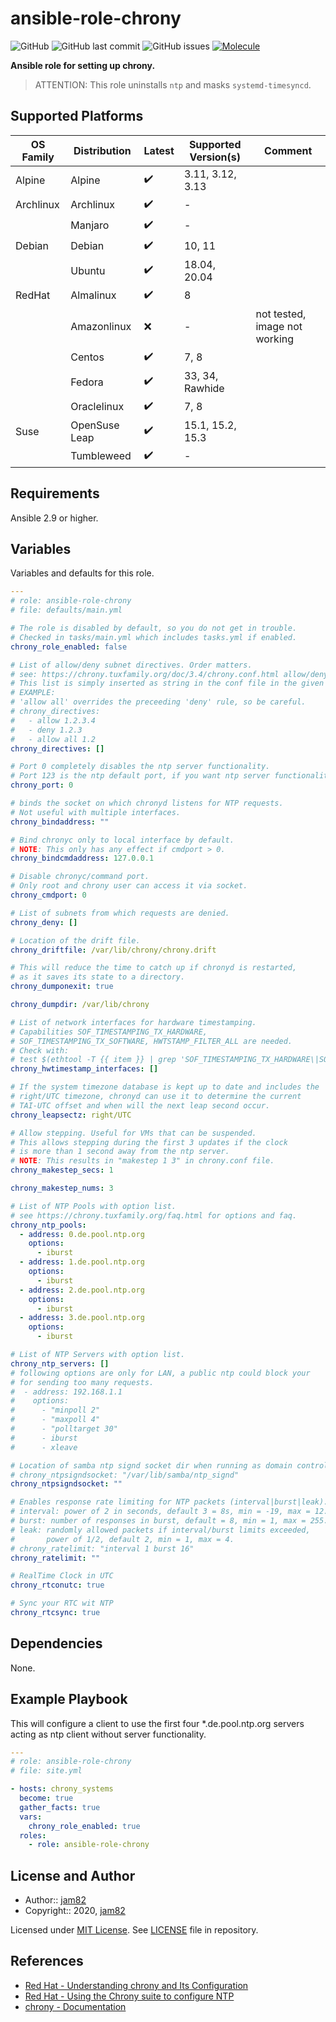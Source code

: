 # ansible-role-chrony

![GitHub](https://img.shields.io/github/license/jam82/ansible-role-chrony) ![GitHub last commit](https://img.shields.io/github/last-commit/jam82/ansible-role-chrony) ![GitHub issues](https://img.shields.io/github/issues-raw/jam82/ansible-role-chrony) [![Molecule](https://github.com/jam82/ansible-role-chrony/actions/workflows/molecule.yml/badge.svg)](https://github.com/jam82/ansible-role-chrony/actions/workflows/molecule.yml)

**Ansible role for setting up chrony.**

> ATTENTION: This role uninstalls `ntp` and masks `systemd-timesyncd`.

## Supported Platforms

| OS Family | Distribution  | Latest | Supported Version(s) | Comment |
|-----------|---------------|--------|----------------------|---------|
| Alpine    | Alpine        | :heavy_check_mark: | 3.11, 3.12, 3.13 | |
| Archlinux | Archlinux     | :heavy_check_mark: | - | |
|           | Manjaro       | :heavy_check_mark: | - | |
| Debian    | Debian        | :heavy_check_mark: | 10, 11 | |
|           | Ubuntu        | :heavy_check_mark: | 18.04, 20.04 | |
| RedHat    | Almalinux     | :heavy_check_mark: | 8 | |
|           | Amazonlinux   | :x: | - | not tested, image not working |
|           | Centos        | :heavy_check_mark: | 7, 8 | |
|           | Fedora        | :heavy_check_mark: | 33, 34, Rawhide | |
|           | Oraclelinux   | :heavy_check_mark: | 7, 8 | |
| Suse      | OpenSuse Leap | :heavy_check_mark: | 15.1, 15.2, 15.3 | |
|           | Tumbleweed    | :heavy_check_mark: | - | |

## Requirements

Ansible 2.9 or higher.

## Variables

Variables and defaults for this role.

```yaml
---
# role: ansible-role-chrony
# file: defaults/main.yml

# The role is disabled by default, so you do not get in trouble.
# Checked in tasks/main.yml which includes tasks.yml if enabled.
chrony_role_enabled: false

# List of allow/deny subnet directives. Order matters.
# see: https://chrony.tuxfamily.org/doc/3.4/chrony.conf.html allow/deny.
# This list is simply inserted as string in the conf file in the given order.
# EXAMPLE:
# 'allow all' overrides the preceeding 'deny' rule, so be careful.
# chrony_directives:
#   - allow 1.2.3.4
#   - deny 1.2.3
#   - allow all 1.2
chrony_directives: []

# Port 0 completely disables the ntp server functionality.
# Port 123 is the ntp default port, if you want ntp server functionality.
chrony_port: 0

# binds the socket on which chronyd listens for NTP requests.
# Not useful with multiple interfaces.
chrony_bindaddress: ""

# Bind chronyc only to local interface by default.
# NOTE: This only has any effect if cmdport > 0.
chrony_bindcmdaddress: 127.0.0.1

# Disable chronyc/command port.
# Only root and chrony user can access it via socket.
chrony_cmdport: 0

# List of subnets from which requests are denied.
chrony_deny: []

# Location of the drift file.
chrony_driftfile: /var/lib/chrony/chrony.drift

# This will reduce the time to catch up if chronyd is restarted,
# as it saves its state to a directory.
chrony_dumponexit: true

chrony_dumpdir: /var/lib/chrony

# List of network interfaces for hardware timestamping.
# Capabilities SOF_TIMESTAMPING_TX_HARDWARE,
# SOF_TIMESTAMPING_TX_SOFTWARE, HWTSTAMP_FILTER_ALL are needed.
# Check with:
# test $(ethtool -T {{ item }} | grep 'SOF_TIMESTAMPING_TX_HARDWARE\|SOF_TIMESTAMPING_TX_SOFTWARE\|HWTSTAMP_FILTER_ALL' | wc -l) == 3 && echo OK || echo NOK
chrony_hwtimestamp_interfaces: []

# If the system timezone database is kept up to date and includes the
# right/UTC timezone, chronyd can use it to determine the current
# TAI-UTC offset and when will the next leap second occur.
chrony_leapsectz: right/UTC

# Allow stepping. Useful for VMs that can be suspended.
# This allows stepping during the first 3 updates if the clock
# is more than 1 second away from the ntp server.
# NOTE: This results in "makestep 1 3" in chrony.conf file.
chrony_makestep_secs: 1

chrony_makestep_nums: 3

# List of NTP Pools with option list.
# see https://chrony.tuxfamily.org/faq.html for options and faq.
chrony_ntp_pools:
  - address: 0.de.pool.ntp.org
    options:
      - iburst
  - address: 1.de.pool.ntp.org
    options:
      - iburst
  - address: 2.de.pool.ntp.org
    options:
      - iburst
  - address: 3.de.pool.ntp.org
    options:
      - iburst

# List of NTP Servers with option list.
chrony_ntp_servers: []
# following options are only for LAN, a public ntp could block your
# for sending too many requests.
#  - address: 192.168.1.1
#    options:
#      - "minpoll 2"
#      - "maxpoll 4"
#      - "polltarget 30"
#      - iburst
#      - xleave

# Location of samba ntp signd socket dir when running as domain controller.
# chrony_ntpsigndsocket: "/var/lib/samba/ntp_signd"
chrony_ntpsigndsocket: ""

# Enables response rate limiting for NTP packets (interval|burst|leak).
# interval: power of 2 in seconds, default 3 = 8s, min = -19, max = 12.
# burst: number of responses in burst, default = 8, min = 1, max = 255.
# leak: randomly allowed packets if interval/burst limits exceeded,
#       power of 1/2, default 2, min = 1, max = 4.
# chrony_ratelimit: "interval 1 burst 16"
chrony_ratelimit: ""

# RealTime Clock in UTC
chrony_rtconutc: true

# Sync your RTC wit NTP
chrony_rtcsync: true
```

## Dependencies

None.

## Example Playbook

This will configure a client to use the first four *.de.pool.ntp.org servers
acting as ntp client without server functionality.

```yaml
---
# role: ansible-role-chrony
# file: site.yml

- hosts: chrony_systems
  become: true
  gather_facts: true
  vars:
    chrony_role_enabled: true
  roles:
    - role: ansible-role-chrony
```

## License and Author

- Author:: [jam82](https://github.com/jam82/)
- Copyright:: 2020, [jam82](https://github.com/jam82/)

Licensed under [MIT License](https://opensource.org/licenses/MIT).
See [LICENSE](https://github.com/jam82/ansible-role-chrony/blob/master/LICENSE) file in repository.

## References

- [Red Hat - Understanding chrony and Its Configuration](https://access.redhat.com/documentation/en-us/red_hat_enterprise_linux/7/html/system_administrators_guide/sect-understanding_chrony_and-its_configuration)
- [Red Hat - Using the Chrony suite to configure NTP](https://access.redhat.com/documentation/en-us/red_hat_enterprise_linux/8/html/configuring_basic_system_settings/using-chrony-to-configure-ntp)
- [chrony - Documentation](https://chrony.tuxfamily.org/documentation.html)
